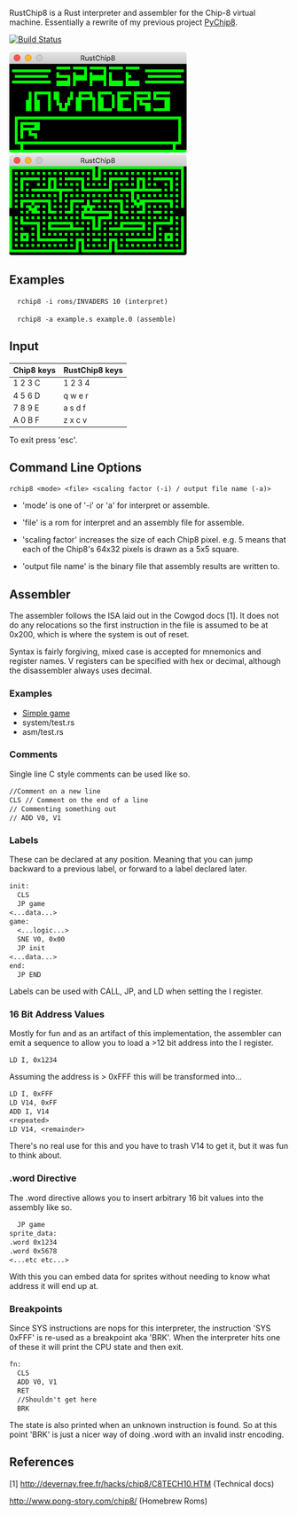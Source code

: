 RustChip8 is a Rust interpreter and assembler for the Chip-8 virtual machine.
Essentially a rewrite of my previous project [PyChip8](https://github.com/DavidSpickett/PyChip8).

[![Build Status](https://github.com/davidspickett/rustchip8/workflows/build_and_test/badge.svg)](https://github.com/DavidSpickett/RustChip8/actions)

![INVADERS](/screenshots/invaders.png) <img height="10" hspace="10"/> ![BLINKY](/screenshots/blinky.png)

Examples
--------
```
  rchip8 -i roms/INVADERS 10 (interpret)
  
  rchip8 -a example.s example.0 (assemble)
```
    
Input
-----

|Chip8 keys  |RustChip8 keys|
|------------|------------|
|1	2	3	C|1 2 3 4     |
|4	5	6	D|q w e r     |
|7	8	9	E|a s d f     |
|A	0	B	F|z x c v     |

To exit press 'esc'.

Command Line Options
--------------------

```
rchip8 <mode> <file> <scaling factor (-i) / output file name (-a)>
```

* 'mode' is one of '-i' or 'a' for interpret or assemble.

* 'file' is a rom for interpret and an assembly file for assemble.

* 'scaling factor' increases the size of each Chip8 pixel.
e.g. 5 means that each of the Chip8's 64x32 pixels is drawn as
a 5x5 square.

* 'output file name' is the binary file that assembly results
are written to.

Assembler
---------

The assembler follows the ISA laid out in the Cowgod docs [1].
It does not do any relocations so the first instruction in the file
is assumed to be at 0x200, which is where the system is out of reset.

Syntax is fairly forgiving, mixed case is accepted for mnemonics and
register names. V registers can be specified with hex or decimal, although
the disassembler always uses decimal.

### Examples

* [Simple game](https://github.com/DavidSpickett/RustChip8/tree/master/asm_example)
* system/test.rs
* asm/test.rs

### Comments

Single line C style comments can be used like so.

```
//Comment on a new line
CLS // Comment on the end of a line
// Commenting something out
// ADD V0, V1
```

### Labels
These can be declared at any position. Meaning that you
can jump backward to a previous label, or forward to a label
declared later.

```
init:
  CLS
  JP game
<...data...>
game:
  <...logic...>
  SNE V0, 0x00
  JP init
<...data...>
end:
  JP END
```

Labels can be used with CALL, JP, and LD when setting the I register.

### 16 Bit Address Values

Mostly for fun and as an artifact of this implementation, the assembler
can emit a sequence to allow you to load a >12 bit address into the I register.

```
LD I, 0x1234
```

Assuming the address is > 0xFFF this will be transformed into...

```
LD I, 0xFFF
LD V14, 0xFF
ADD I, V14
<repeated>
LD V14, <remainder>
```

There's no real use for this and you have to trash V14 to get it,
but it was fun to think about.

### .word Directive

The .word directive allows you to insert arbitrary 16 bit values
into the assembly like so.

```
  JP game
sprite_data:
.word 0x1234
.word 0x5678
<...etc etc...>
```

With this you can embed data for sprites without needing to know
what address it will end up at.

### Breakpoints

Since SYS instructions are nops for this interpreter, the instruction
'SYS 0xFFF' is re-used as a breakpoint aka 'BRK'. When the interpreter
hits one of these it will print the CPU state and then exit.

```
fn:
  CLS
  ADD V0, V1
  RET
  //Shouldn't get here
  BRK
```

The state is also printed when an unknown instruction is found. So at
this point 'BRK' is just a nicer way of doing .word with an invalid
instr encoding.

References
----------

[1] http://devernay.free.fr/hacks/chip8/C8TECH10.HTM (Technical docs)

http://www.pong-story.com/chip8/ (Homebrew Roms)
